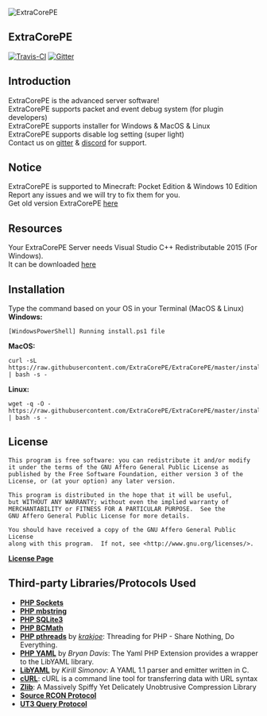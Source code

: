 ![ExtraCorePE](https://github.com/ExtraCorePE/ExtraCorePE/blob/master/.github/ExtraCorePE.jpg)</br>

## ExtraCorePE
[![Travis-CI](https://travis-ci.org/ExtraCorePE/ExtraCorePE.svg?branch=master)](https://travis-ci.org/ExtraCorePE/ExtraCorePE)
[![Gitter](https://badges.gitter.im/ExtraCorePE/ExtraCorePE.svg)](https://gitter.im/ExtraCorePE/ExtraCorePE?utm_source=badge&utm_medium=badge&utm_campaign=pr-badge)

## Introduction
ExtraCorePE is the advanced server software! <br>
ExtraCorePE supports packet and event debug system (for plugin developers) <br>
ExtraCorePE supports installer for Windows & MacOS & Linux <br>
ExtraCorePE supports disable log setting (super light) <br>
Contact us on [gitter](https://gitter.im/ExtraCorePE/ExtraCorePE?utm_source=badge&utm_medium=badge&utm_campaign=pr-badge) & [discord](https://discord.gg/SzEj9) for support. <br>

## Notice
ExtraCorePE is supported to Minecraft: Pocket Edition & Windows 10 Edition<br>
Report any issues and we will try to fix them for you. <br>
Get old version ExtraCorePE [here](https://github.com/ExtraCorePE/ExtraCorePE/releases)<br>

## Resources
Your ExtraCorePE Server needs Visual Studio C++ Redistributable 2015 (For Windows).<br>
It can be downloaded [here](https://www.microsoft.com/en-us/download/details.aspx?id=48145)<br>

## Installation
Type the command based on your OS in your Terminal (MacOS & Linux) <br>
**Windows:**<br>
```
[WindowsPowerShell] Running install.ps1 file
```
**MacOS:**<br>
```
curl -sL https://raw.githubusercontent.com/ExtraCorePE/ExtraCorePE/master/install.sh | bash -s -
```
**Linux:**<br>
```
wget -q -O - https://raw.githubusercontent.com/ExtraCorePE/ExtraCorePE/master/install.sh | bash -s -
```

## License

    This program is free software: you can redistribute it and/or modify
    it under the terms of the GNU Affero General Public License as
    published by the Free Software Foundation, either version 3 of the
    License, or (at your option) any later version.

    This program is distributed in the hope that it will be useful,
    but WITHOUT ANY WARRANTY; without even the implied warranty of
    MERCHANTABILITY or FITNESS FOR A PARTICULAR PURPOSE.  See the
    GNU Affero General Public License for more details.

    You should have received a copy of the GNU Affero General Public License
    along with this program.  If not, see <http://www.gnu.org/licenses/>.

__[License Page](https://github.com/ExtraCorePE/ExtraCorePE/blob/master/LICENSE)__<br>

## Third-party Libraries/Protocols Used
* __[PHP Sockets](http://php.net/manual/en/book.sockets.php)__
* __[PHP mbstring](http://php.net/manual/en/book.mbstring.php)__
* __[PHP SQLite3](http://php.net/manual/en/book.sqlite3.php)__
* __[PHP BCMath](http://php.net/manual/en/book.bc.php)__
* __[PHP pthreads](http://pthreads.org/)__ by _[krakjoe](https://github.com/krakjoe)_: Threading for PHP - Share Nothing, Do Everything.
* __[PHP YAML](https://code.google.com/p/php-yaml/)__ by _Bryan Davis_: The Yaml PHP Extension provides a wrapper to the LibYAML library.
* __[LibYAML](http://pyyaml.org/wiki/LibYAML)__ by _Kirill Simonov_: A YAML 1.1 parser and emitter written in C.
* __[cURL](http://curl.haxx.se/)__: cURL is a command line tool for transferring data with URL syntax
* __[Zlib](http://www.zlib.net/)__: A Massively Spiffy Yet Delicately Unobtrusive Compression Library
* __[Source RCON Protocol](https://developer.valvesoftware.com/wiki/Source_RCON_Protocol)__
* __[UT3 Query Protocol](http://wiki.unrealadmin.org/UT3_query_protocol)__
